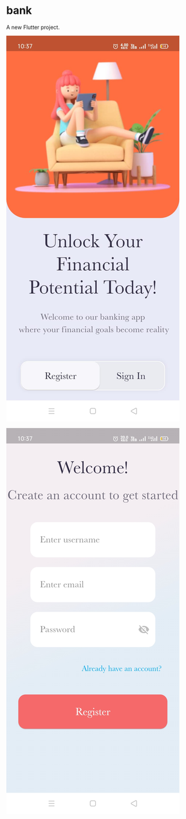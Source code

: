 # bank

A new Flutter project.

![image alt](https://github.com/MAHAVEER-IT/bank_inish/blob/505c8422183aa37f1fdb5b76318463808121ec6e/WhatsApp%20Image%202024-11-04%20at%2022.39.15_02132a62.jpg)

![image alt](https://github.com/MAHAVEER-IT/bank_inish/blob/33f7fc73fdc08d988cafe5e4658a7a9f54140504/WhatsApp%20Image%202024-11-04%20at%2022.39.16_3831bddf.jpg)

